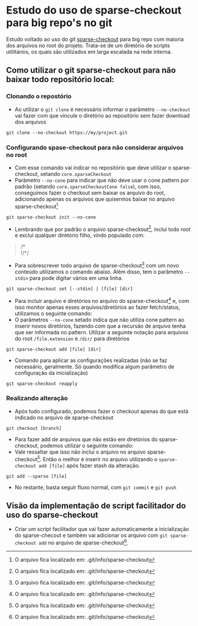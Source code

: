 # Estudo do uso de sparse-checkout para big repo's no git

Estudo voltado ao uso do git [sparse-checkout](https://git-scm.com/docs/git-sparse-checkout) para big repo com maioria dos arquivos no root do projeto. Trata-se de um diretório de scripts utilitários, os quais são utilizados em larga escalada na rede interna.

## Como utilizar o git sparse-checkout para não baixar todo repositório local:

### Clonando o repostório

* Ao utilizar o ```git clone``` é necessário informar o parâmetro ```--no-checkout``` vai fazer com que vincule o diretório ao repositório sem fazer download dos arquivos
```git-bash
git clone --no-checkout https://my/project.git
```

### Configurando spase-checkout para não considerar arquivos no root

* Com esse comando vai indicar no repositório que deve utilizar o sparse-checkout, setando ```core.sparseCheckout```
* Parâmetro ```--no-cone``` para indicar que não deve usar o cone pattern por padrão (setando ```core.sparseCheckoutCone false```), com isso, conseguimos fazer o checkout sem baixar os arquivo do root, adicionando apenas os arquivos que quisermos baixar no arquivo sparse-checkout[^1]
```git
git sparse-checkout init --no-cone
```
* Lembrando que por padrão o arquivo sparse-checkout[^1], inclui todo root e exclui qualquer diretório filho, vindo populado com:
> /* <br>
> !/*/

* Para sobrescrever todo arquivo de sparse-checkout[^1] com um novo conteúdo utilizamos o comando abaixo. Além disso, tem o parâmetro ```--stdin``` para pode digitar vários em uma linha.
```git
git sparse-checkout set [--stdin] | [file] [dir]
```

* Para incluir arquivo e diretórios no arquivo do sparse-checkout[^1] e, com isso monitor apenas esses arquivos/diretórios ao fazer fetch/status, utilizamos o seguinte comando:
* O parâmetros ```--no-cone``` setado indica que não utiliza cone pattern ao inserir novos diretórios, fazendo com que a recursão de arquivo tenha que ser informada no pattern. Utilizar a seguinte notação para arquivos do root ```/file.extension``` e ```/dir/``` para diretórios
```git
git sparse-checkout add [file] [dir]
```

* Comando para aplicar as configurações realizadas (não se faz necessário, geralmente. Só quando modifica algum parâmetro de configuração da inicialização)
```git
git sparse-checkout reapply
```

### Realizando alteração
* Após tudo configurado, podemos fazer o checkout apenas do que está indicado no arquivo de sparse-checkout
```git
git checkout [branch]
```

* Para fazer add de arquivos que não estão em diretórios do sparse-checkout, podemos utilizar o seguinte comando:
* Vale ressaltar que isso não inclui o arquivo no arquivo sparse-checkout[^1]. Então o melhor é inserir no arquivo utilizando o ```sparse-checkout add [file]``` após fazer stash da alteração.
```git
git add --sparse [file]
```

* No restante, basta seguir fluxo normal, com ```git commit``` e ```git push```

## Visão da implementação de script facilitador do uso do sparse-checkout

* Criar um script facilitador que vai fazer automaticamente a inicialização do sparse-checout e também vai adicionar os arquivo com ```git sparse-checkout add``` no arquivo de sparse-checkout[^1].

[^1]: O arquivo fica localizado em: .git/info/sparse-checkout
